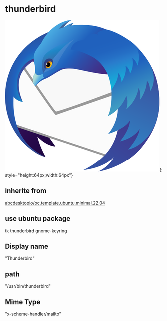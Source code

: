 # thunderbird
![thunderbird.svg](/applications/icons/thunderbird.svg){: style="height:64px;width:64px"}
## inherite from
[abcdesktopio/oc.template.ubuntu.minimal.22.04](abcdesktopio/oc.template.ubuntu.minimal.22.04.md)
## use ubuntu package
tk thunderbird gnome-keyring
## Display name
"Thunderbird"
## path
"/usr/bin/thunderbird"
## Mime Type
"x-scheme-handler/mailto"
